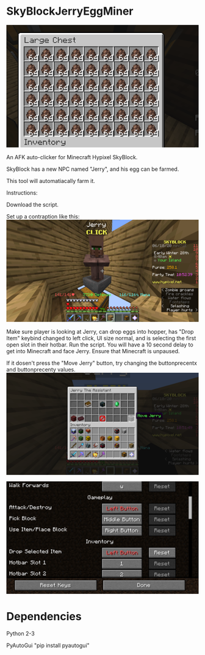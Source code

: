 # SkyBlockJerryEggMiner

![Jerry Eggs](images/jerryeggs.PNG)

An AFK auto-clicker for Minecraft Hypixel SkyBlock.

SkyBlock has a new NPC named "Jerry", and his egg can be farmed.

This tool will automatiacally farm it.

Instructions: 

Download the script.

Set up a contraption like this:
![Setup](images/setup.PNG)

Make sure player is looking at Jerry, can drop eggs into hopper, has "Drop Item" keybind changed to left click, UI size normal, and is selecting the first open slot in their hotbar.
Run the script. You will have a 10 second delay to get into Minecraft and face Jerry. Ensure that Minecraft is unpaused.

If it dosen't press the "Move Jerry" button, try changing the buttonprecentx and buttonprecenty values.
![Move Jerry Button](images/jerrybutton.PNG)

![Controls](images/controls.PNG)


Dependencies
============

Python 2-3

PyAutoGui "pip install pyautogui"
